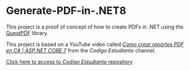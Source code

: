 # Generate-PDF-in-.NET8
<p>
    This project is a proof of concept of how to create PDFs in .NET using the <a href="https://www.questpdf.com/" target="_blank">QuestPDF</a> library.
</p>
<p>
    This project is based on a YouTube video called <em><a href="https://www.youtube.com/watch?v=5FuKYHcT5SE&t=2403s" target="_blank">Como crear reportes PDF en C# | ASP.NET CORE 7</a> </em> from the <em>Codigo Estudiante</em> channel.
</p>
<p>
    <a href="https://github.com/CodigoEstudiante/095_ProyectoExportarPDFNet7" target="_blank">Click here to access to <em>Codigo Estudiante</em> repository</a>
</p>
